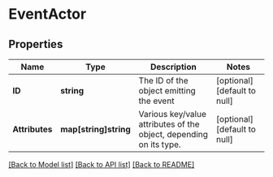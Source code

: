 # EventActor

## Properties
Name | Type | Description | Notes
------------ | ------------- | ------------- | -------------
**ID** | **string** | The ID of the object emitting the event | [optional] [default to null]
**Attributes** | **map[string]string** | Various key/value attributes of the object, depending on its type.  | [optional] [default to null]

[[Back to Model list]](../README.md#documentation-for-models) [[Back to API list]](../README.md#documentation-for-api-endpoints) [[Back to README]](../README.md)


